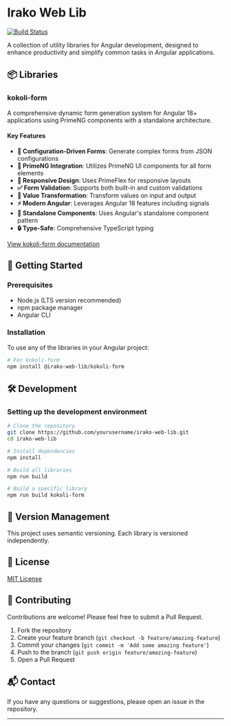 # Irako Web Lib
[![Build Status](https://github.com/irako-andrianatoandro/irako-web-lib/actions/workflows/build.yml/badge.svg)](https://github.com/irako-andrianatoandro/irako-web-lib/actions/workflows/build.yml)


A collection of utility libraries for Angular development, designed to enhance productivity and simplify common tasks in Angular applications.

## 📦 Libraries

### kokoli-form

A comprehensive dynamic form generation system for Angular 18+ applications using PrimeNG components with a standalone architecture.

#### Key Features

- **🔧 Configuration-Driven Forms**: Generate complex forms from JSON configurations
- **🎨 PrimeNG Integration**: Utilizes PrimeNG UI components for all form elements
- **📱 Responsive Design**: Uses PrimeFlex for responsive layouts
- **✅ Form Validation**: Supports both built-in and custom validations
- **🔄 Value Transformation**: Transform values on input and output
- **⚡ Modern Angular**: Leverages Angular 18 features including signals
- **🧩 Standalone Components**: Uses Angular's standalone component pattern
- **🔒 Type-Safe**: Comprehensive TypeScript typing

[View kokoli-form documentation](./projects/kokoli-form/README.md)

## 🚀 Getting Started

### Prerequisites

- Node.js (LTS version recommended)
- npm package manager
- Angular CLI

### Installation

To use any of the libraries in your Angular project:

```bash
# For kokoli-form
npm install @irako-web-lib/kokoli-form
```

## 🛠 Development

### Setting up the development environment

```bash
# Clone the repository
git clone https://github.com/yourusername/irako-web-lib.git
cd irako-web-lib

# Install dependencies
npm install

# Build all libraries
npm run build

# Build a specific library
npm run build kokoli-form
```

## 🔄 Version Management

This project uses semantic versioning. Each library is versioned independently.

## 📄 License

[MIT License](LICENSE)

## 🤝 Contributing

Contributions are welcome! Please feel free to submit a Pull Request.

1. Fork the repository
2. Create your feature branch (`git checkout -b feature/amazing-feature`)
3. Commit your changes (`git commit -m 'Add some amazing feature'`)
4. Push to the branch (`git push origin feature/amazing-feature`)
5. Open a Pull Request

## 📬 Contact

If you have any questions or suggestions, please open an issue in the repository.

---
